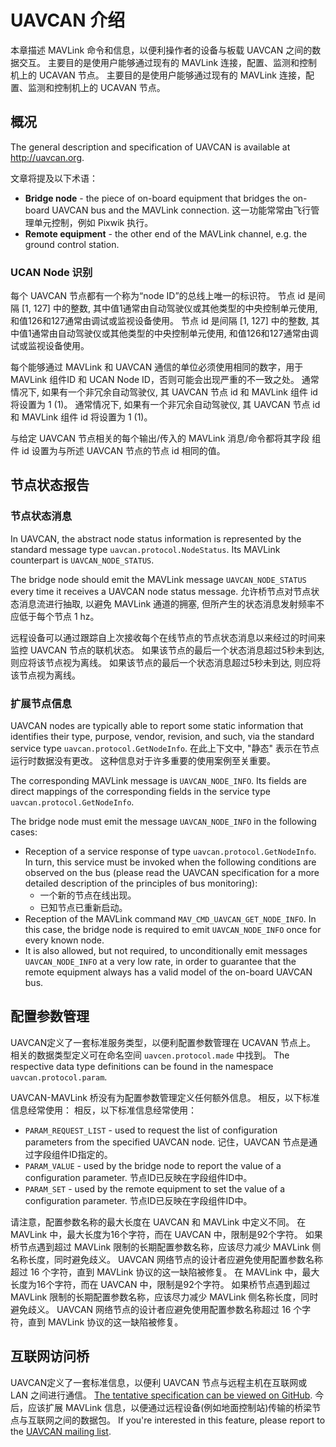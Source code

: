 # UAVCAN 介绍

本章描述 MAVLink 命令和信息，以便利操作者的设备与板载 UAVCAN 之间的数据交互。 主要目的是使用户能够通过现有的 MAVLink 连接，配置、监测和控制机上的 UCAVAN 节点。
主要目的是使用户能够通过现有的 MAVLink 连接，配置、监测和控制机上的 UCAVAN 节点。

## 概况

The general description and specification of UAVCAN is available at <http://uavcan.org>.

文章将提及以下术语：

- **Bridge node** - the piece of on-board equipment that bridges the on-board UAVCAN bus and the
  MAVLink connection. 这一功能常常由飞行管理单元控制，例如 Pixwik 执行。
- **Remote equipment** - the other end of the MAVLink channel, e.g. the ground control station.

### UCAN Node 识别

每个 UAVCAN 节点都有一个称为“node ID”的总线上唯一的标识符。 节点 id 是间隔 [1, 127] 中的整数, 其中值1通常由自动驾驶仪或其他类型的中央控制单元使用, 和值126和127通常由调试或监视设备使用。
节点 id 是间隔 [1, 127] 中的整数, 其中值1通常由自动驾驶仪或其他类型的中央控制单元使用,
和值126和127通常由调试或监视设备使用。

每个能够通过 MAVLink 和 UAVCAN 通信的单位必须使用相同的数字，用于 MAVLink 组件ID 和 UCAN Node ID，否则可能会出现严重的不一致之处。 通常情况下, 如果有一个非冗余自动驾驶仪, 其 UAVCAN 节点 id 和 MAVLink 组件 id 将设置为 1 (1)。
通常情况下, 如果有一个非冗余自动驾驶仪, 其 UAVCAN 节点 id 和 MAVLink 组件
id 将设置为 1 (1)。

与给定 UAVCAN 节点相关的每个输出/传入的 MAVLink 消息/命令都将其字段 组件 id 设置为与所述 UAVCAN 节点的节点 id 相同的值。

## 节点状态报告

### 节点状态消息

In UAVCAN, the abstract node status information is represented by the standard message type
`uavcan.protocol.NodeStatus`.
Its MAVLink counterpart is `UAVCAN_NODE_STATUS`.

The bridge node should emit the MAVLink message `UAVCAN_NODE_STATUS` every time it receives
a UAVCAN node status message.
允许桥节点对节点状态消息流进行抽取, 以避免 MAVLink 通道的拥塞, 但所产生的状态消息发射频率不应低于每个节点 1 hz。

远程设备可以通过跟踪自上次接收每个在线节点的节点状态消息以来经过的时间来监控 UAVCAN 节点的联机状态。 如果该节点的最后一个状态消息超过5秒未到达, 则应将该节点视为离线。
如果该节点的最后一个状态消息超过5秒未到达, 则应将该节点视为离线。

### 扩展节点信息

UAVCAN nodes are typically able to report some static information that identifies their type,
purpose, vendor, revision, and such, via the standard service type `uavcan.protocol.GetNodeInfo`.
在此上下文中, "静态" 表示在节点运行时数据没有更改。
这种信息对于许多重要的使用案例至关重要。

The corresponding MAVLink message is `UAVCAN_NODE_INFO`.
Its fields are direct mappings of the corresponding fields in the service type `uavcan.protocol.GetNodeInfo`.

The bridge node must emit the message `UAVCAN_NODE_INFO` in the following cases:

- Reception of a service response of type `uavcan.protocol.GetNodeInfo`.
  In turn, this service must be invoked when the following conditions are observed on the bus
  (please read the UAVCAN specification for a more detailed description of the principles of bus monitoring):
  - 一个新的节点在线出现。
  - 已知节点已重新启动。
- Reception of the MAVLink command `MAV_CMD_UAVCAN_GET_NODE_INFO`.
  In this case, the bridge node is required to emit `UAVCAN_NODE_INFO` once for every known node.
- It is also allowed, but not required, to unconditionally emit messages `UAVCAN_NODE_INFO` at a very low rate,
  in order to guarantee that the remote equipment always has a valid model of the on-board UAVCAN bus.

## 配置参数管理

UAVCAN定义了一套标准服务类型，以便利配置参数管理在 UCAVAN 节点上。 相关的数据类型定义可在命名空间 <code>uavcen.protocol.made</code> 中找到。
The respective data type definitions can be found in the namespace `uavcan.protocol.param`.

UAVCAN-MAVLink 桥没有为配置参数管理定义任何额外信息。 相反，以下标准信息经常使用：
相反，以下标准信息经常使用：

- `PARAM_REQUEST_LIST` - used to request the list of configuration parameters from the specified UAVCAN node.
  记住，UAVCAN 节点是通过字段组件ID指定的。
- `PARAM_VALUE` - used by the bridge node to report the value of a configuration parameter.
  节点ID已反映在字段组件ID中。
- `PARAM_SET` - used by the remote equipment to set the value of a configuration parameter.
  节点ID已反映在字段组件ID中。

请注意，配置参数名称的最大长度在 UAVCAN 和 MAVLink 中定义不同。 在 MAVLink 中，最大长度为16个字符，而在 UAVCAN 中，限制是92个字符。 如果桥节点遇到超过 MAVLink 限制的长期配置参数名称，应该尽力减少 MAVLink 侧名称长度，同时避免歧义。 UAVCAN 网络节点的设计者应避免使用配置参数名称超过 16 个字符，直到 MAVLink 协议的这一缺陷被修复。
在 MAVLink 中，最大长度为16个字符，而在 UAVCAN 中，限制是92个字符。
如果桥节点遇到超过 MAVLink 限制的长期配置参数名称，应该尽力减少 MAVLink 侧名称长度，同时避免歧义。
UAVCAN 网络节点的设计者应避免使用配置参数名称超过 16 个字符，直到 MAVLink 协议的这一缺陷被修复。

## 互联网访问桥

UAVCAN定义了一套标准信息，以便利 UAVCAN 节点与远程主机在互联网或 LAN 之间进行通信。
[The tentative specification can be viewed on GitHub](https://github.com/UAVCAN/dsdl/pull/25).
今后，应该扩展 MAVLink 信息，以便通过远程设备(例如地面控制站)传输的桥梁节点与互联网之间的数据包。
If you're interested in this feature, please report to the
[UAVCAN mailing list](https://groups.google.com/forum/#!forum/uavcan).
